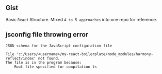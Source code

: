 ## Gist
Basic `React` Structure. Mixed `4 to 5 approaches` into one repo for reference.

## jsconfig file throwing error

    JSON schema for the JavaScript configuration file

    File 'c:/Users/<username>/my-react-boilerplate/node_modules/harmony-reflect/index' not found.
    The file is in the program because:
        Root file specified for compilation ts